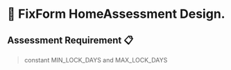 # 🚩 FixForm HomeAssessment Design.

## **Assessment Requirement** 📋

> constant MIN_LOCK_DAYS and MAX_LOCK_DAYS 
